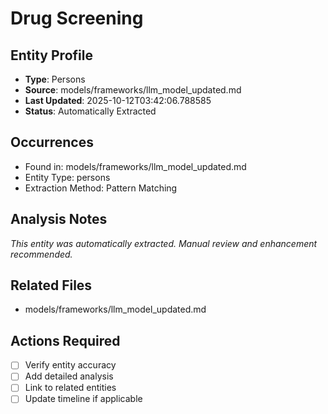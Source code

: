 # Drug Screening

## Entity Profile
- **Type**: Persons
- **Source**: models/frameworks/llm_model_updated.md
- **Last Updated**: 2025-10-12T03:42:06.788585
- **Status**: Automatically Extracted

## Occurrences
- Found in: models/frameworks/llm_model_updated.md
- Entity Type: persons
- Extraction Method: Pattern Matching

## Analysis Notes
*This entity was automatically extracted. Manual review and enhancement recommended.*

## Related Files
- models/frameworks/llm_model_updated.md

## Actions Required
- [ ] Verify entity accuracy
- [ ] Add detailed analysis
- [ ] Link to related entities
- [ ] Update timeline if applicable
